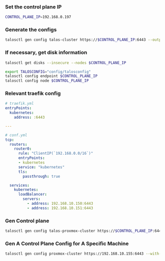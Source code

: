 
### Set the control plane IP

```bash
CONTROL_PLANE_IP=192.168.0.197
```

### Generate the configs

```bash
talosctl gen config talos-cluster https://$CONTROL_PLANE_IP:6443 --output-dir config
```

### If necessary, get disk information

```bash
talosctl get disks --insecure --nodes $CONTROL_PLANE_IP
```


```bash
export TALOSCONFIG="config/talosconfig"
talosctl config endpoint $CONTROL_PLANE_IP
talosctl config node $CONTROL_PLANE_IP
```

### Relevant traefik config

```yaml
# traefik.yml
entryPoints:
  kubernetes:
    address: :6443

---

# conf.yml
tcp:
  routers:
    router0:
      rule: "ClientIP(`192.168.0.0/16`)"
      entryPoints:
      - kubernetes
      service: "kubernetes"
      tls:
        passthrough: true

  services:
    kubernetes:
      loadBalancer:
        servers:
          - address: 192.168.10.150:6443
          - address: 192.168.10.151:6443
```

### Gen Control plane

```bash
talosctl gen config talos-proxmox-cluster https://$CONTROL_PLANE_IP:6443 --output-dir config --install-image factory.talos.dev/installer/ce4c980550dd2ab1b17bbf2b08801c7eb59418eafe8f279833297925d67c7515:v1.9.2
```

### Gen A Control Plane Config for A Specific Machine

```bash
talosctl gen config proxmox-cluster https://192.168.10.155:6443 --with-secrets secrets.yaml --output-types controlplane --config-patch @controlplane/control-plane-common.yaml --config-patch-control-plane @controlplane/talos-ctrl-01.yaml --output temp/talos-ctrl-01.yaml
```
